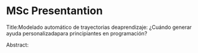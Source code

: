 # MSc Presentantion

Title:Modelado automático de trayectorias deaprendizaje: ¿Cuándo generar ayuda personalizadapara principiantes en programación? 

Abstract:
